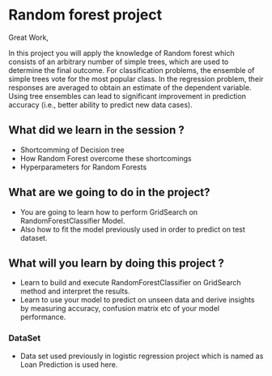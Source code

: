 # Random forest project
Great Work,

In this project you will apply the knowledge of Random forest which consists of an arbitrary number of simple trees, which are used to   determine the final outcome. For classification problems, the ensemble of simple trees vote for the most popular class. In the regression problem, their responses are averaged to obtain an estimate of the dependent variable. Using tree ensembles can lead to significant improvement in prediction accuracy (i.e., better ability to predict new data cases).

## What did we learn in the session ?
- Shortcomming of Decision tree
- How Random Forest overcome these shortcomings
- Hyperparameters for Random Forests

## What are we going to do in the project?
- You are going to learn how to perform GridSearch on RandomForestClassifier Model.
- Also how to fit the model previously used in order to predict on test dataset.

## What will you learn by doing this project ?
- Learn to build and execute RandomForestClassifier on GridSearch method and interpret the results.
- Learn to use your model to predict on unseen data and derive insights by measuring accuracy, confusion matrix etc of your model
performance.

### DataSet
- Data set used previously in logistic regression project which is named as Loan Prediction is used here.
